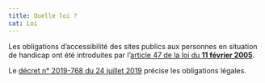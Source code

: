 ```yaml
---
title: Quelle loi ?
cat: Loi
---
```


Les obligations d’accessibilité des sites publics aux personnes en situation de handicap ont été introduites par l’<a rel="noreferrer noopener" href="https://www.legifrance.gouv.fr/jorf/article_jo/JORFARTI000001290363" title="article 47 de la loi du 11 février 2005 - nouvelle fenêtre" target="_blank">article 47 de la loi du <strong>11 février 2005</strong></a>.

Le <a rel="noreferrer noopener" href="https://www.legifrance.gouv.fr/jorf/id/JORFTEXT000038811937" target="_blank" title="décret n° 2019-768 du 24 juillet 2019 - nouvelle fenêtre">décret n° 2019-768 du 24 juillet 2019</a> précise les obligations légales.
